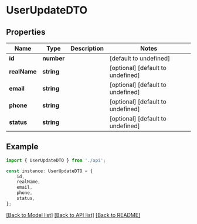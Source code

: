 # UserUpdateDTO


## Properties

Name | Type | Description | Notes
------------ | ------------- | ------------- | -------------
**id** | **number** |  | [default to undefined]
**realName** | **string** |  | [optional] [default to undefined]
**email** | **string** |  | [optional] [default to undefined]
**phone** | **string** |  | [optional] [default to undefined]
**status** | **string** |  | [optional] [default to undefined]

## Example

```typescript
import { UserUpdateDTO } from './api';

const instance: UserUpdateDTO = {
    id,
    realName,
    email,
    phone,
    status,
};
```

[[Back to Model list]](../README.md#documentation-for-models) [[Back to API list]](../README.md#documentation-for-api-endpoints) [[Back to README]](../README.md)
